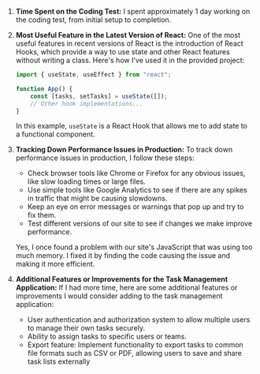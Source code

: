 
1. **Time Spent on the Coding Test:**
   I spent approximately 1 day working on the coding test, from initial setup to completion.

2. **Most Useful Feature in the Latest Version of React:**
   One of the most useful features in recent versions of React is the introduction of React Hooks, which provide a way to use state and other React features without writing a class. Here's how I've used it in the provided project:

   ```javascript
   import { useState, useEffect } from "react";

   function App() {
       const [tasks, setTasks] = useState([]);
       // Other hook implementations...
   }
   ```

    In this example, `useState` is a React Hook that allows me to add state to a     functional component.

3. **Tracking Down Performance Issues in Production:**
   To track down performance issues in production, I follow these steps:
   - Check browser tools like Chrome or Firefox for any obvious issues, like slow loading times or large files.
   - Use simple tools like Google Analytics to see if there are any spikes in traffic that might be causing slowdowns.
   - Keep an eye on error messages or warnings that pop up and try to fix them.
   - Test different versions of our site to see if changes we make improve performance.

   Yes, I once found a problem with our site's JavaScript that was using too much memory. I fixed it by finding the code causing the issue and making it more efficient.

4. **Additional Features or Improvements for the Task Management Application:**
   If I had more time, here are some additional features or improvements I would consider adding to the task management application:
   - User authentication and authorization system to allow multiple users to manage their own tasks securely.
   - Ability to assign tasks to specific users or teams.
   - Export feature: Implement functionality to export tasks to common file formats such as CSV or PDF, allowing users to save and share task lists externally

